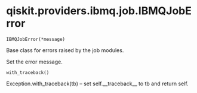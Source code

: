 # qiskit.providers.ibmq.job.IBMQJobError

`IBMQJobError(*message)`

Base class for errors raised by the job modules.

Set the error message.

`with_traceback()`

Exception.with\_traceback(tb) – set self.\_\_traceback\_\_ to tb and return self.
